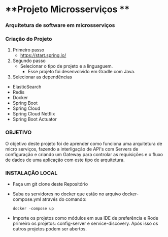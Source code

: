 # **Projeto Microsserviços ** 

### Arquitetura de software em microsserviços

### Criação do Projeto

1. Primeiro passo
   * https://start.spring.io/
2. Segundo passo
   * Selecionar o tipo de projeto e a linguaguem.
     * Esse projeto foi desenvolvido em Gradle com Java.
3. Selecionar as dependências

- ElasticSearch 
- Redis 
- Docker
- Spring Boot 
- Spring Cloud
- Spring Cloud Netflix
- Spring Boot Actuator

### OBJETIVO

O objetivo deste projeto foi de aprender como funciona uma arquitetura de micro serviços, fazendo a interligação de API's com Servers de configuração e criando um Gateway para controlar as requisições e o fluxo de dados de uma aplicação com este tipo de arquitetura.

### INSTALAÇÃO LOCAL

- Faça um git clone deste Repositório

- Suba os servidores no docker que estão no arquivo docker-compose.yml através do comando:

  ```
  docker -compose up
  ```

- Importe os projetos como módulos em sua IDE de preferência e Rode primeiro os projetos: config-server e service-discovery. Após isso os outros projetos podem ser abertos.
